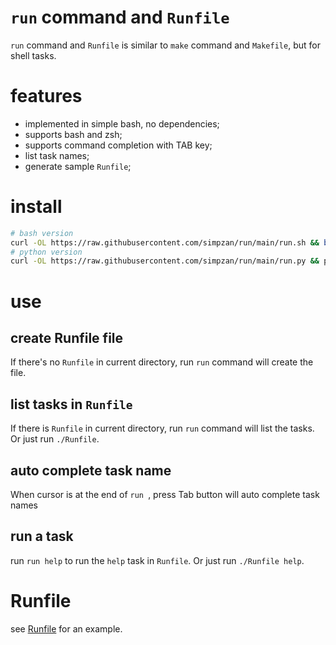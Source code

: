 `run` command and `Runfile`
====

`run` command and `Runfile` is similar to `make` command and `Makefile`, but for shell tasks.

# features
- implemented in simple bash, no dependencies;
- supports bash and zsh;
- supports command completion with TAB key;
- list task names;
- generate sample `Runfile`;

# install
```bash
# bash version
curl -OL https://raw.githubusercontent.com/simpzan/run/main/run.sh && bash run.sh
# python version
curl -OL https://raw.githubusercontent.com/simpzan/run/main/run.py && python3 run.py install
```

# use
## create Runfile file
If there's no `Runfile` in current directory, run `run` command will create the file.

## list tasks in `Runfile`
If there is `Runfile` in current directory, run `run` command will list the tasks.
Or just run `./Runfile`.

## auto complete task name
When cursor is at the end of `run `, press Tab button will auto complete task names

## run a task
run `run help` to run the `help` task in `Runfile`.
Or just run `./Runfile help`.

# Runfile
see [Runfile](Runfile) for an example.
